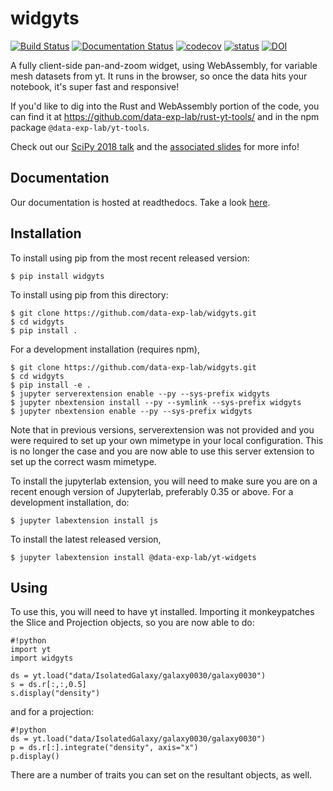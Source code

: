 widgyts
===============================

[![Build
Status](https://travis-ci.org/data-exp-lab/widgyts.svg?branch=master)](https://travis-ci.org/data-exp-lab/widgyts)
[![Documentation
Status](https://readthedocs.org/projects/widgyts/badge/?version=latest)](https://widgyts.readthedocs.io/en/latest/?badge=latest)
[![codecov](https://codecov.io/gh/data-exp-lab/widgyts/branch/master/graph/badge.svg)](https://codecov.io/gh/data-exp-lab/widgyts)
[![status](https://joss.theoj.org/papers/f86e07ce58fe8bb24d928943663d2751/status.svg)](https://joss.theoj.org/papers/f86e07ce58fe8bb24d928943663d2751)
[![DOI](https://zenodo.org/badge/124116100.svg)](https://zenodo.org/badge/latestdoi/124116100)


A fully client-side pan-and-zoom widget, using WebAssembly, for variable mesh
datasets from yt.  It runs in the browser, so once the data hits your notebook,
it's super fast and responsive!

If you'd like to dig into the Rust and WebAssembly portion of the code, you can
find it at https://github.com/data-exp-lab/rust-yt-tools/ and in the npm
package `@data-exp-lab/yt-tools`.

Check out our [SciPy 2018 talk](https://www.youtube.com/watch?v=5dl_m_6T2bU)
and the [associated slides](https://munkm.github.io/2018-07-13-scipy/) for more info!

Documentation
-------------

Our documentation is hosted at readthedocs. Take a look
[here](https://widgyts.readthedocs.io/en/latest/).

Installation
------------

To install using pip from the most recent released version:

    $ pip install widgyts

To install using pip from this directory:

    $ git clone https://github.com/data-exp-lab/widgyts.git
    $ cd widgyts
    $ pip install .

For a development installation (requires npm),

    $ git clone https://github.com/data-exp-lab/widgyts.git
    $ cd widgyts
    $ pip install -e .
    $ jupyter serverextension enable --py --sys-prefix widgyts
    $ jupyter nbextension install --py --symlink --sys-prefix widgyts
    $ jupyter nbextension enable --py --sys-prefix widgyts

Note that in previous versions, serverextension was not provided and you were
required to set up your own mimetype in your local configuration.  This is no
longer the case and you are now able to use this server extension to set up the
correct wasm mimetype.

To install the jupyterlab extension, you will need to make sure you are on a
recent enough version of Jupyterlab, preferably 0.35 or above.  For a
development installation, do:

    $ jupyter labextension install js

To install the latest released version,

    $ jupyter labextension install @data-exp-lab/yt-widgets

Using
-----

To use this, you will need to have yt installed.  Importing it monkeypatches
the Slice and Projection objects, so you are now able to do:

```
#!python
import yt
import widgyts

ds = yt.load("data/IsolatedGalaxy/galaxy0030/galaxy0030")
s = ds.r[:,:,0.5]
s.display("density")
```

and for a projection:

```
#!python
ds = yt.load("data/IsolatedGalaxy/galaxy0030/galaxy0030")
p = ds.r[:].integrate("density", axis="x")
p.display()
```

There are a number of traits you can set on the resultant objects, as well.
